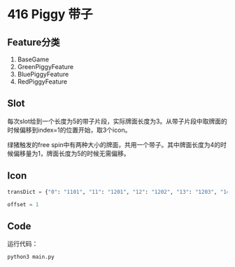 # 416 Piggy 带子

## Feature分类

1. BaseGame
2. GreenPiggyFeature
3. BluePiggyFeature
4. RedPiggyFeature

## Slot

每次slot给到一个长度为5的带子片段，实际牌面长度为3。从带子片段中取牌面的时候偏移到index=1的位置开始，取3个icon。

绿猪触发的free spin中有两种大小的牌面，共用一个带子。其中牌面长度为4的时候偏移量为1，牌面长度为5的时候无需偏移。

## Icon

```python
transDict = {"0": "1101", "11": "1201", "12": "1202", "13": "1203", "14": "1204","1": "1001", "2": "1002", "3": "1003", "4": "1004", "5": "1005", "6": "1006", "7": "1007", "8": "1008", "9": "1009", "10": "1010"}

offset = 1
```

## Code

运行代码：

```bash
python3 main.py
```
